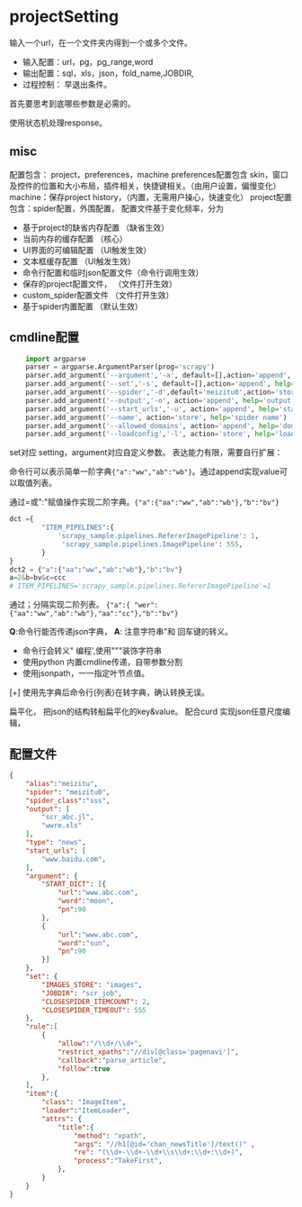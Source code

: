 # projectSetting

输入一个url，在一个文件夹内得到一个或多个文件。
* 输入配置：url，pg，pg_range,word
* 输出配置：sql，xls，json，fold_name,JOBDIR,
* 过程控制： 早退出条件。

首先要思考到底哪些参数是必需的。

使用状态机处理response。



## misc

配置包含： project，preferences，machine
preferences配置包含 skin，窗口及控件的位置和大小布局，插件相关，快捷键相关。（由用户设置，偏慢变化）
machine：保存project history，（内置，无需用户操心，快速变化）
project配置包含：spider配置，外围配置，
配置文件基于变化频率，分为 
* 基于project的缺省内存配置 （缺省生效）
* 当前内存的缓存配置 （核心）
* UI界面的可编辑配置  （UI触发生效）
* 文本框缓存配置        （UI触发生效）
* 命令行配置和临时json配置文件（命令行调用生效）
* 保存的project配置文件，   （文件打开生效）
* custom_spider配置文件    （文件打开生效）
* 基于spider内置配置    （默认生效）


## cmdline配置
``` python
    import argparse
    parser = argparse.ArgumentParser(prog='scrapy')
    parser.add_argument('--argument','-a', default=[],action='append', help='argument setting ')
    parser.add_argument('--set','-s', default=[],action='append', help='setting')
    parser.add_argument('--spider','-d',default='meizitu0',action='store', help='spider')
    parser.add_argument('--output','-o', action='append', help='output help')
    parser.add_argument('--start_urls','-u', action='append', help='start urls ')
    parser.add_argument('--name', action='store', help='spider name')
    parser.add_argument('--allowed_domains', action='append', help='domain')
    parser.add_argument('--loadconfig','-l', action='store', help='load config file')
```



set对应 setting，argument对应自定义参数。
表达能力有限，需要自行扩展：

命令行可以表示简单一阶字典`{"a":"ww","ab":"wb"}`。通过append实现value可以取值列表。

通过=或":"赋值操作实现二阶字典。`{"a":{"aa":"ww","ab":"wb"},"b":"bv"}`
``` python
dct ={
        "ITEM_PIPELINES":{
            'scrapy_sample.pipelines.RefererImagePipeline': 1,
             'scrapy_sample.pipelines.ImagePipeline': 555,
        }
}
dct2 = {"a":{"aa":"ww","ab":"wb"},"b":"bv"}
a=2&b=bv&c=ccc
# ITEM_PIPELINES='scrapy_sample.pipelines.RefererImagePipeline'=1
```
通过；分隔实现二阶列表。
`{"a":{ "wer":{"aa":"ww","ab":"wb"},"aa":"cc"},"b":"bv"}`

**Q**:命令行能否传递json字典，
**A**: 注意字符串"和 回车键的转义。
* 命令行会转义" 编程',使用"""装饰字符串
* 使用python 内置cmdline传递，自带参数分割
* 使用jsonpath，一一指定叶节点值。

[+] 使用先字典后命令行(列表)在转字典，确认转换无误。

扁平化， 把json的结构转船扁平化的key&value。
配合curd 实现json任意尺度编辑，

## 配置文件

``` json
{
    "alias":"meizitu",
    "spider": "meizitu0",
    "spider_class":"sss",
    "output": [
        "scr_abc.jl",
        "wwre.xls"
    ],
    "type": "news",
    "start_urls": [
        "www.baidu.com",
    ],
    "argument": {
        "START_DICT": [{
            "url":"www.abc.com",
            "word":"moon",
            "pn":90
        },
        {
            "url":"www.abc.com",
            "word":"sun",
            "pn":90
        }]
    },
    "set": {
        "IMAGES_STORE": "images",
        "JOBDIR": "scr_job",
        "CLOSESPIDER_ITEMCOUNT": 2,
        "CLOSESPIDER_TIMEOUT": 555
    },
    "rule":[
        {
            "allow":"/\\d+/\\d+",
            "restrict_xpaths":"//div[@class='pagenavi']",
            "callback":"parse_article",
            "follow":true
        },
    ],
    "item":{
        "class": "ImageItem",
        "loader":"ItemLoader",
        "attrs": {
            "title":{
                "method": "xpath",
                "args": "//h1[@id='chan_newsTitle']/text()" ,
                "re": "(\\d+-\\d+-\\d+\\s\\d+:\\d+:\\d+)",
                "process":"TakeFirst",
            },
        }
    }
}
```




